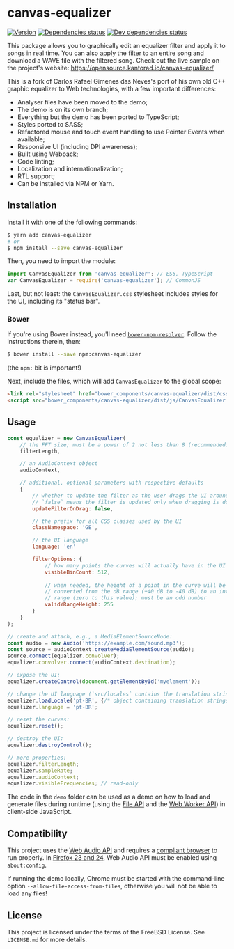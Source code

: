 canvas-equalizer
================

[![Version](http://badge.fury.io/gh/radiojhero%2Fcanvas-equalizer.svg)](http://badge.fury.io/gh/radiojhero%2Fcanvas-equalizer)
[![Dependencies status](https://david-dm.org/radiojhero/canvas-equalizer.svg)](https://david-dm.org/radiojhero/canvas-equalizer)
[![Dev dependencies status](https://david-dm.org/radiojhero/canvas-equalizer/dev-status.svg)](https://david-dm.org/radiojhero/canvas-equalizer?type=dev)

This package allows you to graphically edit an equalizer filter and apply it to
songs in real time. You can also apply the filter to an entire song and
download a WAVE file with the filtered song. Check out the live sample on the
project's website: https://opensource.kantorad.io/canvas-equalizer/

This is a fork of Carlos Rafael Gimenes das Neves's port of his own old C++
graphic equalizer to Web technologies, with a few important differences:

-   Analyser files have been moved to the demo;
-   The demo is on its own branch;
-   Everything but the demo has been ported to TypeScript;
-   Styles ported to SASS;
-   Refactored mouse and touch event handling to use Pointer Events
    when available;
-   Responsive UI (including DPI awareness);
-   Built using Webpack;
-   Code linting;
-   Localization and internationalization;
-   RTL support;
-   Can be installed via NPM or Yarn.


Installation
------------

Install it with one of the following commands:

```bash
$ yarn add canvas-equalizer
# or
$ npm install --save canvas-equalizer
```

Then, you need to import the module:

```js
import CanvasEqualizer from 'canvas-equalizer'; // ES6, TypeScript
var CanvasEqualizer = require('canvas-equalizer'); // CommonJS
```

Last, but not least: the `CanvasEqualizer.css` stylesheet includes styles for
the UI, including its "status bar".

### Bower ###

If you're using Bower instead, you'll need [`bower-npm-resolver`][1]. Follow the
instructions therein, then:

[1]: https://github.com/mjeanroy/bower-npm-resolver

```bash
$ bower install --save npm:canvas-equalizer
```

(the `npm:` bit is important!)

Next, include the files, which will add `CanvasEqualizer` to the global scope:

```html
<link rel="stylesheet" href="bower_components/canvas-equalizer/dist/css/CanvasEqualizer.min.css">
<script src="bower_components/canvas-equalizer/dist/js/CanvasEqualizer.min.js"></script>
```


Usage
-----

```js
const equalizer = new CanvasEqualizer(
    // the FFT size; must be a power of 2 not less than 8 (recommended: 2048)
    filterLength,

    // an AudioContext object
    audioContext, 

    // additional, optional parameters with respective defaults
    {
        // whether to update the filter as the user drags the UI around;
        // `false` means the filter is updated only when dragging is done
        updateFilterOnDrag: false,

        // the prefix for all CSS classes used by the UI
        classNamespace: 'GE',

        // the UI language
        language: 'en'

        filterOptions: {
            // how many points the curves will actually have in the UI
            visibleBinCount: 512,
            
            // when needed, the height of a point in the curve will be
            // converted from the dB range (+40 dB to -40 dB) to an integer
            // range (zero to this value); must be an odd number
            validYRangeHeight: 255
        }
    }
);

// create and attach, e.g., a MediaElementSourceNode:
const audio = new Audio('https://example.com/sound.mp3');
const source = audioContext.createMediaElementSource(audio);
source.connect(equalizer.convolver);
equalizer.convolver.connect(audioContext.destination);

// expose the UI:
equalizer.createControl(document.getElementById('myelement'));

// change the UI language (`src/locales` contains the translation strings):
equalizer.loadLocale('pt-BR', {/* object containing translation strings */});
equalizer.language = 'pt-BR';

// reset the curves:
equalizer.reset();

// destroy the UI:
equalizer.destroyControl();

// more properties:
equalizer.filterLength;
equalizer.sampleRate;
equalizer.audioContext;
equalizer.visibleFrequencies; // read-only
```

The code in the `demo` folder can be used as a demo on how to load and generate
files during runtime (using the [File API][2] and the [Web Worker API][3]) in
client-side JavaScript.


Compatibility
-------------

This project uses the [Web Audio API][4] and requires a [compliant browser][5]
to run properly. In [Firefox 23 and 24][6], Web Audio API must be enabled
using `about:config`.

[2]: http://www.w3.org/TR/FileAPI/
[3]: http://www.w3.org/TR/workers/
[4]: http://www.w3.org/TR/webaudio/
[5]: http://caniuse.com/audio-api
[6]: https://wiki.mozilla.org/WebAudio_API_Rollout_Status

If running the demo locally, Chrome must be started with the command-line
option `--allow-file-access-from-files`, otherwise you will not be able to load
any files!


License
-------

This project is licensed under the terms of the FreeBSD License.
See `LICENSE.md` for more details.
